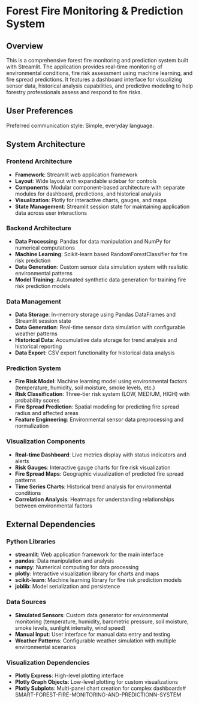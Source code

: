 # Forest Fire Monitoring & Prediction System

## Overview

This is a comprehensive forest fire monitoring and prediction system built with Streamlit. The application provides real-time monitoring of environmental conditions, fire risk assessment using machine learning, and fire spread predictions. It features a dashboard interface for visualizing sensor data, historical analysis capabilities, and predictive modeling to help forestry professionals assess and respond to fire risks.

## User Preferences

Preferred communication style: Simple, everyday language.

## System Architecture

### Frontend Architecture
- **Framework**: Streamlit web application framework
- **Layout**: Wide layout with expandable sidebar for controls
- **Components**: Modular component-based architecture with separate modules for dashboard, predictions, and historical analysis
- **Visualization**: Plotly for interactive charts, gauges, and maps
- **State Management**: Streamlit session state for maintaining application data across user interactions

### Backend Architecture
- **Data Processing**: Pandas for data manipulation and NumPy for numerical computations
- **Machine Learning**: Scikit-learn based RandomForestClassifier for fire risk prediction
- **Data Generation**: Custom sensor data simulation system with realistic environmental patterns
- **Model Training**: Automated synthetic data generation for training fire risk prediction models

### Data Management
- **Data Storage**: In-memory storage using Pandas DataFrames and Streamlit session state
- **Data Generation**: Real-time sensor data simulation with configurable weather patterns
- **Historical Data**: Accumulative data storage for trend analysis and historical reporting
- **Data Export**: CSV export functionality for historical data analysis

### Prediction System
- **Fire Risk Model**: Machine learning model using environmental factors (temperature, humidity, soil moisture, smoke levels, etc.)
- **Risk Classification**: Three-tier risk system (LOW, MEDIUM, HIGH) with probability scores
- **Fire Spread Prediction**: Spatial modeling for predicting fire spread radius and affected areas
- **Feature Engineering**: Environmental sensor data preprocessing and normalization

### Visualization Components
- **Real-time Dashboard**: Live metrics display with status indicators and alerts
- **Risk Gauges**: Interactive gauge charts for fire risk visualization
- **Fire Spread Maps**: Geographic visualization of predicted fire spread patterns
- **Time Series Charts**: Historical trend analysis for environmental conditions
- **Correlation Analysis**: Heatmaps for understanding relationships between environmental factors

## External Dependencies

### Python Libraries
- **streamlit**: Web application framework for the main interface
- **pandas**: Data manipulation and analysis
- **numpy**: Numerical computing for data processing
- **plotly**: Interactive visualization library for charts and maps
- **scikit-learn**: Machine learning library for fire risk prediction models
- **joblib**: Model serialization and persistence

### Data Sources
- **Simulated Sensors**: Custom data generator for environmental monitoring (temperature, humidity, barometric pressure, soil moisture, smoke levels, sunlight intensity, wind speed)
- **Manual Input**: User interface for manual data entry and testing
- **Weather Patterns**: Configurable weather simulation with multiple environmental scenarios

### Visualization Dependencies
- **Plotly Express**: High-level plotting interface
- **Plotly Graph Objects**: Low-level plotting for custom visualizations
- **Plotly Subplots**: Multi-panel chart creation for complex dashboards#   S M A R T - F O R E S T - F I R E - M O N I T O R I N G - A N D - P R E D I C T I O N N - S Y S T E M  
 